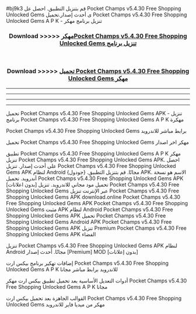 #bj9k3 قم بتنزيل التطبيق. احصل عل Pocket Champs v5.4.30 Free Shopping Unlocked Gems  ى أحدث إصدار.تحميل Pocket Champs v5.4.30 Free Shopping Unlocked Gems  A P K - تنزيل برنامج مهكر



<div align="center">
<h3>Download >>>>> <a href="https://ar-sites.web.app/?ar= Pocket Champs v5.4.30 Free Shopping Unlocked Gems ">مهكرPocket Champs v5.4.30 Free Shopping Unlocked Gems  تنزيل برنامج</a></h3><br>

<h3>Download >>>>> <a href="https://ar-sites.web.app/?ar= Pocket Champs v5.4.30 Free Shopping Unlocked Gems ">تحميل Pocket Champs v5.4.30 Free Shopping Unlocked Gems  مهكر</a></h3>
</div>


----------------------------------------------------------

----------------------------------------------------------

----------------------------------------------------------

----------------------------------------------------------


تحميل Pocket Champs v5.4.30 Free Shopping Unlocked Gems  APK - تنزيل برنامج Pocket Champs v5.4.30 Free Shopping Unlocked Gems  A P K مهكرة

Pocket Champs v5.4.30 Free Shopping Unlocked Gems  برابط مباشر للاندرويد

تحميل Pocket Champs v5.4.30 Free Shopping Unlocked Gems  مهكر اخر اصدار

تطبيق Pocket Champs v5.4.30 Free Shopping Unlocked Gems  A P K مهكر
تنزيل Pocket Champs v5.4.30 Free Shopping Unlocked Gems  APK. احصل على أحدث إصدار.
تنزيل Pocket Champs v5.4.30 Free Shopping Unlocked Gems  APK لنظام Android مجانًا.
قم بتنزيل التطبيق. {جودول} APK. الاسم هو نسخة أندرويد.
تحميل Pocket Champs v5.4.30 Free Shopping Unlocked Gems  APK [بدون اعلانات]
تحميل مود مجاني للاندرويد.
تنزيل Pocket Champs v5.4.30 Free Shopping Unlocked Gems  عبر الإنترنت
تنزيل Pocket Champs v5.4.30 Free Shopping Unlocked Gems  APK
download.online Pocket Champs v5.4.30 Free Shopping Unlocked Gems  APK
Pocket Champs v5.4.30 Free Shopping Unlocked Gems  مثبت APK لنظام Android
Pocket Champs v5.4.30 Free Shopping Unlocked Gems  APK
تحميل Pocket Champs v5.4.30 Free Shopping Unlocked Gems  Android APK
Pocket Champs v5.4.30 Free Shopping Unlocked Gems  APK تنزيل Premium
Pocket Champs v5.4.30 Free Shopping Unlocked Gems  APK الفضاء

تنزيل Pocket Champs v5.4.30 Free Shopping Unlocked Gems  APK لنظام Android مجانًا. أحدث إصدار [Premium] MOD [بدون إعلانات]

إضافات تهكير برنامج بيكس ارت Pocket Champs v5.4.30 Free Shopping Unlocked Gems  A P K للاندرويد برابط مباشر مجانا

أدوات التعديل الأساسية بعد تحميل تطبيق بيكس ارت مهكر Pocket Champs v5.4.30 Free Shopping Unlocked Gems  A P K مجانا

القوالب الجاهزة بعد تحميل بيكس ارت Pocket Champs v5.4.30 Free Shopping Unlocked Gems  مهكر من ميديا فاير للاندرويد



